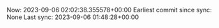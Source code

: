 Now: 2023-09-06 02:02:38.355578+00:00 Earliest commit since sync: None Last sync: 2023-09-06 01:48:28+00:00
